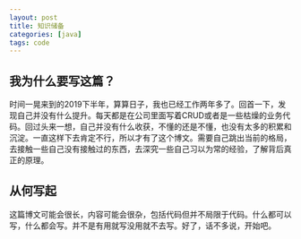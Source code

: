 ```yaml
---
layout: post
title: 知识储备
categories: [java]
tags: code
---
```


## 我为什么要写这篇？

时间一晃来到的2019下半年，算算日子，我也已经工作两年多了。回首一下，发现自己并没有什么提升。每天都是在公司里面写着CRUD或者是一些枯燥的业务代码。回过头来一想，自己并没有什么收获，不懂的还是不懂，也没有太多的积累和沉淀。一直这样下去肯定不行，所以才有了这个博文。需要自己跳出当前的格局，去接触一些自己没有接触过的东西，去深究一些自己习以为常的经验，了解背后真正的原理。

## 从何写起

这篇博文可能会很长，内容可能会很杂，包括代码但并不局限于代码。什么都可以写，什么都会写。并不是有用就写没用就不去写。好了，话不多说，开始吧。

